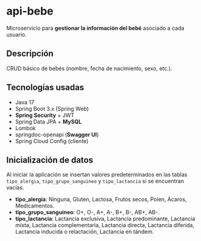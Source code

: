 # api-bebe

Microservicio para **gestionar la información del bebé** asociado a cada usuario.

## Descripción
CRUD básico de bebés (nombre, fecha de nacimiento, sexo, etc.).

## Tecnologías usadas
- Java 17
- Spring Boot 3.x (Spring Web)
- **Spring Security** + JWT
- Spring Data JPA + **MySQL**
- Lombok
- springdoc-openapi (**Swagger UI**)
- Spring Cloud Config (cliente)

## Inicialización de datos

Al iniciar la aplicación se insertan valores predeterminados en las tablas `tipo_alergia`, `tipo_grupo_sanguineo` y `tipo_lactancia` si se encuentran vacías.

- **tipo_alergia**: Ninguna, Gluten, Lactosa, Frutos secos, Polen, Ácaros, Medicamentos.
- **tipo_grupo_sanguineo**: O+, O-, A+, A-, B+, B-, AB+, AB-.
- **tipo_lactancia**: Lactancia exclusiva, Lactancia predominante, Lactancia mixta,
  Lactancia complementaria, Lactancia directa, Lactancia diferida,
  Lactancia inducida o relactación, Lactancia en tándem.
